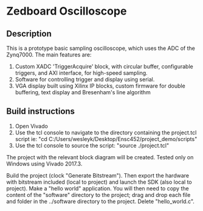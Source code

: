 # Zedboard Oscilloscope

## Description
This is a prototype basic sampling oscilloscope, which uses the ADC of the Zynq7000. The main features are:
1. Custom XADC 'TriggerAcquire' block, with circular buffer, configurable triggers, and AXI interface, for high-speed sampling.
1. Software for controlling trigger and display using serial.
1. VGA display built using Xilinx IP blocks, custom firmware for double buffering, text display and Bresenham's line algorithm


## Build instructions
1. Open Vivado
2. Use the tcl console to navigate to the directory containing the project.tcl script
	ie: "cd C:/Users/wesleyk/Desktop/Ensc452/project_demo/scripts"
3. Use the tcl console to source the script: "source ./project.tcl"

The project with the relevant block diagram will be created.
Tested only on Windows using Vivado 2017.3.

Build the project (clock "Generate Bitstream"). Then export the hardware with bitstream included (local to project) and launch the SDK (also local to project).
Make a "hello world" application. You will then need to copy the content of the "software" directory to the project; drag and drop each file and folder in the ../software directory to the project.
Delete "hello_world.c".

